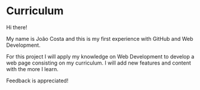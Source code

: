 # Curriculum

Hi there!

My name is João Costa and this is my first experience with GitHub and Web Development.

For this project I will apply my knowledge on Web Development to develop a web page consisting on my curriculum. I will add new features and content with the more I learn.

Feedback is appreciated!
